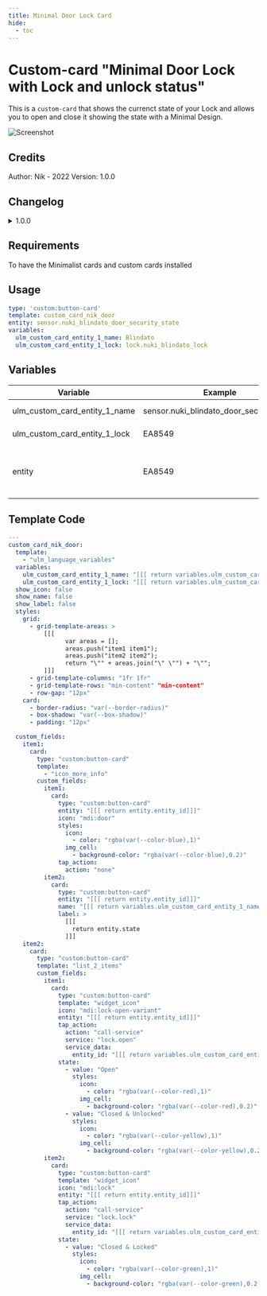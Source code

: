 ```yaml
---
title: Minimal Door Lock Card
hide:
  - toc
---
```

<!-- markdownlint-disable MD046 -->

# Custom-card "Minimal Door Lock with Lock and unlock status"

This is a `custom-card` that shows the currenct state of your Lock and allows you to open and close it showing the state with a Minimal Design.

![Screenshot](../../docs/assets/img/custom_card_nik_door.jpg)

## Credits

Author: Nik - 2022
Version: 1.0.0

## Changelog

<details>
<summary>1.0.0</summary>
Initial release
</details>

## Requirements

 To have the Minimalist cards and custom cards installed

## Usage

```yaml
type: 'custom:button-card'
template: custom_card_nik_door
entity: sensor.nuki_blindato_door_security_state
variables:
  ulm_custom_card_entity_1_name: Blindato
  ulm_custom_card_entity_1_lock: lock.nuki_blindato_lock
```

## Variables

<table>
<thead>
  <tr>
    <th>Variable</th>
    <th>Example</th>
    <th>Required</th>
    <th>Explanation</th>
  </tr>
</thead>
<tbody>
  <tr>
    <td>ulm_custom_card_entity_1_name</td>
    <td>sensor.nuki_blindato_door_security_state</td>
    <td>Yes</td>
    <td>Your Door Name</td>
  </tr>
  <tr>
    <td>ulm_custom_card_entity_1_lock</td>
    <td>EA8549</td>
    <td>Yes</td>
    <td>Your Door Lock entity</td>
  </tr>
  <tr>
    <td>entity</td>
    <td>EA8549</td>
    <td>Yes</td>
    <td>Your door sensor to track Open and Close state.</td>
  </tr>
</tbody>
</table>

## Template Code

```yaml
---
custom_card_nik_door:
  template:
    - "ulm_language_variables"
  variables:
    ulm_custom_card_entity_1_name: "[[[ return variables.ulm_custom_card_entity_1_name]]]"
    ulm_custom_card_entity_1_lock: "[[[ return variables.ulm_custom_card_entity_1_lock]]]"
  show_icon: false
  show_name: false
  show_label: false
  styles:
    grid:
      - grid-template-areas: >
          [[[
                var areas = [];
                areas.push("item1 item1");
                areas.push("item2 item2");
                return "\"" + areas.join("\" \"") + "\"";
          ]]]
      - grid-template-columns: "1fr 1fr"
      - grid-template-rows: "min-content" "min-content"
      - row-gap: "12px"
    card:
      - border-radius: "var(--border-radius)"
      - box-shadow: "var(--box-shadow)"
      - padding: "12px"

  custom_fields:
    item1:
      card:
        type: "custom:button-card"
        template:
          - "icon_more_info"
        custom_fields:
          item1:
            card:
              type: "custom:button-card"
              entity: "[[[ return entity.entity_id]]]"
              icon: "mdi:door"
              styles:
                icon:
                  - color: "rgba(var(--color-blue),1)"
                img_cell:
                  - background-color: "rgba(var(--color-blue),0.2)"
              tap_action:
                action: "none"
          item2:
            card:
              type: "custom:button-card"
              entity: "[[[ return entity.entity_id]]]"
              name: "[[[ return variables.ulm_custom_card_entity_1_name]]]"
              label: >
                [[[
                  return entity.state
                ]]]
    item2:
      card:
        type: "custom:button-card"
        template: "list_2_items"
        custom_fields:
          item1:
            card:
              type: "custom:button-card"
              template: "widget_icon"
              icon: "mdi:lock-open-variant"
              entity: "[[[ return entity.entity_id]]]"
              tap_action:
                action: "call-service"
                service: "lock.open"
                service_data:
                  entity_id: "[[[ return variables.ulm_custom_card_entity_1_lock]]]"
              state:
                - value: "Open"
                  styles:
                    icon:
                      - color: "rgba(var(--color-red),1)"
                    img_cell:
                      - background-color: "rgba(var(--color-red),0.2)"
                - value: "Closed & Unlocked"
                  styles:
                    icon:
                      - color: "rgba(var(--color-yellow),1)"
                    img_cell:
                      - background-color: "rgba(var(--color-yellow),0.2)"
          item2:
            card:
              type: "custom:button-card"
              template: "widget_icon"
              icon: "mdi:lock"
              entity: "[[[ return entity.entity_id]]]"
              tap_action:
                action: "call-service"
                service: "lock.lock"
                service_data:
                  entity_id: "[[[ return variables.ulm_custom_card_entity_1_lock]]]"
              state:
                - value: "Closed & Locked"
                  styles:
                    icon:
                      - color: "rgba(var(--color-green),1)"
                    img_cell:
                      - background-color: "rgba(var(--color-green),0.2)"
```
